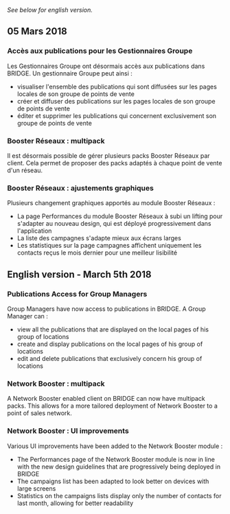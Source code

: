 *See below for english version.*

05 Mars 2018
---

### Accès aux publications pour les Gestionnaires Groupe

Les Gestionnaires Groupe ont désormais accès aux publications dans BRIDGE.
Un gestionnaire Groupe peut ainsi :

* visualiser l'ensemble des publications qui sont diffusées sur les pages locales de son groupe de points de vente
* créer et diffuser des publications sur les pages locales de son groupe de points de vente
* éditer et supprimer les publications qui concernent exclusivement son groupe de points de vente

### Booster Réseaux : multipack

Il est désormais possible de gérer plusieurs packs Booster Réseaux par client. Cela permet de proposer des packs adaptés à chaque point de vente d'un réseau.

### Booster Réseaux : ajustements graphiques

Plusieurs changement graphiques apportés au module Booster Réseaux :

* La page Performances du module Booster Réseaux à subi un lifting pour s'adapter au nouveau design, qui est déployé progressivement dans l'application
* La liste des campagnes s'adapte mieux aux écrans larges
* Les statistiques sur la page campagnes affichent uniquement les contacts reçus le mois dernier pour une meilleur lisibilité


English version - March 5th 2018
---

### Publications Access for Group Managers

Group Managers have now access to publications in BRIDGE.
A Group Manager can :

* view all the publications that are displayed on the local pages of his group of locations
* create and display publications on the local pages of his group of locations
* edit and delete publications that exclusively concern his group of locations

### Network Booster : multipack

A Network Booster enabled client on BRIDGE can now have multipack packs. This allows for a more tailored deployment of Network Booster to a point of sales network.

### Network Booster :  UI improvements

Various UI improvements have been added to the Network Booster module :

* The Performances page of the Network Booster module is now in line with the new design guidelines that are progressively being deployed in BRIDGE
* The campaigns list has been adapted to look better on devices with large screens
* Statistics on the campaigns lists display only the number of contacts for last month, allowing for better readability
